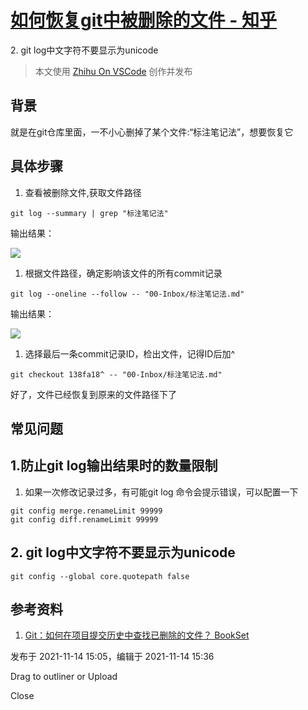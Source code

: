 # [如何恢复git中被删除的文件 - 知乎](https://zhuanlan.zhihu.com/p/433125477)

2\. git log中文字符不要显示为unicode

> 本文使用 [Zhihu On VSCode](https://zhuanlan.zhihu.com/p/106057556) 创作并发布

## 背景

就是在git仓库里面，一不小心删掉了某个文件:“标注笔记法”，想要恢复它

## 具体步骤

1.  查看被删除文件,获取文件路径

```
git log --summary | grep "标注笔记法"
```

输出结果：  

![](https://pic1.zhimg.com/v2-ed169d8461de8ff5d9035a3b65e65428_b.png)

1.  根据文件路径，确定影响该文件的所有commit记录

```
git log --oneline --follow -- "00-Inbox/标注笔记法.md"
```

输出结果：  

![](https://pic4.zhimg.com/v2-f276c5c1dabdd3aee9eb6316750059a7_b.png)

1.  选择最后一条commit记录ID，检出文件，记得ID后加^

```
git checkout 138fa18^ -- "00-Inbox/标注笔记法.md"
```

好了，文件已经恢复到原来的文件路径下了

## 常见问题

## 1.防止git log输出结果时的数量限制

1.  如果一次修改记录过多，有可能git log 命令会提示错误，可以配置一下

```
git config merge.renameLimit 99999
git config diff.renameLimit 99999 
```

## 2\. git log中文字符不要显示为unicode

```
git config --global core.quotepath false
```

## 参考资料

1.  [Git：如何在项目提交历史中查找已删除的文件？ BookSet](https://www.bookset.io/questions/7203515)

发布于 2021-11-14 15:05，编辑于 2021-11-14 15:36

Drag to outliner or Upload

Close
